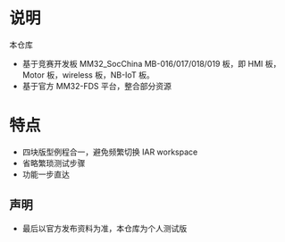 # 说明
  本仓库
  - 基于竞赛开发板 MM32_SocChina MB-016/017/018/019 板，即 HMI 板，Motor 板，wireless 板，NB-IoT 板。
  - 基于官方 MM32-FDS 平台，整合部分资源
  
  # 特点
  - 四块版型例程合一，避免频繁切换 IAR workspace
  - 省略繁琐测试步骤
  - 功能一步直达
  
  ## 声明
  - 最后以官方发布资料为准，本仓库为个人测试版
